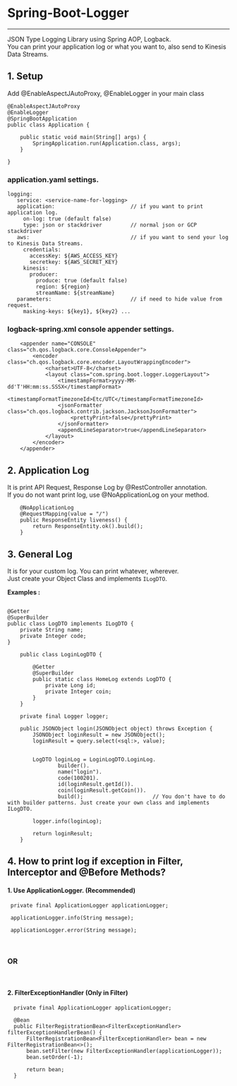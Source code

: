 
#  Spring-Boot-Logger 
***

JSON Type Logging Library using Spring AOP, Logback.  
You can print your application log or what you want to, also send to Kinesis Data Streams.

## 1. Setup

Add @EnableAspectJAutoProxy, @EnableLogger in your main class
```
@EnableAspectJAutoProxy
@EnableLogger
@SpringBootApplication
public class Application {

    public static void main(String[] args) {
        SpringApplication.run(Application.class, args);
    }

}
```

### application.yaml settings.

```
logging:
   service: <service-name-for-logging>
   application:                        // if you want to print application log.
     on-log: true (default false)
     type: json or stackdriver         // normal json or GCP stackdriver
   aws:                                // if you want to send your log to Kinesis Data Streams.
     credentials:
       accessKey: ${AWS_ACCESS_KEY}
       secretkey: ${AWS_SECRET_KEY}
     kinesis:
       producer:
         produce: true (default false)
         region: ${region}
         streamName: ${streamName}
   parameters:                         // if need to hide value from request. 
     masking-keys: ${key1}, ${key2} ...

```

  
### logback-spring.xml console appender settings.
```
    <appender name="CONSOLE" class="ch.qos.logback.core.ConsoleAppender">
        <encoder class="ch.qos.logback.core.encoder.LayoutWrappingEncoder">
            <charset>UTF-8</charset>
            <layout class="com.spring.boot.logger.LoggerLayout">
                <timestampFormat>yyyy-MM-dd'T'HH:mm:ss.SSSX</timestampFormat>
                <timestampFormatTimezoneId>Etc/UTC</timestampFormatTimezoneId>
                <jsonFormatter class="ch.qos.logback.contrib.jackson.JacksonJsonFormatter">
                    <prettyPrint>false</prettyPrint>
                </jsonFormatter>
                <appendLineSeparator>true</appendLineSeparator>
            </layout>
        </encoder>
    </appender>
```

## 2. Application Log

 It is print API Request, Response Log by @RestController annotation.  
If you do not want print log, use @NoApplicationLog on your method. 

```
    @NoApplicationLog
    @RequestMapping(value = "/")
    public ResponseEntity liveness() {
        return ResponseEntity.ok().build();
    }
```


## 3. General Log

It is for your custom log.
You can print whatever, wherever.  
Just create your Object Class and implements `ILogDTO`.

**Examples :**
```
 
@Getter
@SuperBuilder
public class LogDTO implements ILogDTO {
    private String name;
    private Integer code;
}

```
```
    public class LoginLogDTO {
    
        @Getter
        @SuperBuilder
        public static class HomeLog extends LogDTO {
            private Long id;
            private Integer coin;
        }
    }
```
``` 
    private final Logger logger;
    
    public JSONObject login(JSONObject object) throws Exception {
        JSONObject loginResult = new JSONObject();
        loginResult = query.select(<sql:>, value);


        LogDTO loginLog = LoginLogDTO.LoginLog.
                builder().
                name("login").
                code(100201).
                id(loginResult.getId()).
                coin(loginResult.getCoin()).
                build();                      // You don't have to do with builder patterns. Just create your own class and implements ILogDTO. 

        logger.info(loginLog); 
        
        return loginResult;
    }
```

## 4. How to print log if exception in Filter, Interceptor and @Before Methods?
  

#### 1. Use ApplicationLogger.  (Recommended)

```
 private final ApplicationLogger applicationLogger;
 
 applicationLogger.info(String message); 
 
 applicationLogger.error(String message);
```

<br>  

### OR 

<br>

#### 2. FilterExceptionHandler (Only in Filter)

```
  private final ApplicationLogger applicationLogger;

  @Bean
  public FilterRegistrationBean<FilterExceptionHandler> filterExceptionHandlerBean() {
      FilterRegistrationBean<FilterExceptionHandler> bean = new FilterRegistrationBean<>();
      bean.setFilter(new FilterExceptionHandler(applicationLogger));
      bean.setOrder(-1);

      return bean;
  }

```
